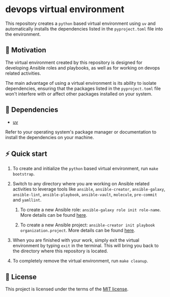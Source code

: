 # devops virtual environment

This repository creates a `python` based virtual environment using `uv` and automatically installs the dependencies listed in the `pyproject.toml` file into the environment.

## 🚀 Motivation

The virtual environment created by this repository is designed for developing Ansible roles and playbooks, as well as for working on devops related activities.

The main advantage of using a virtual environment is its ability to isolate dependencies, ensuring that the packages listed in the `pyproject.toml` file won't interfere with or affect other packages installed on your system.

## 🧰 Dependencies

- [uv][01]

Refer to your operating system's package manager or documentation to install the dependencies on your machine.

## ⚡ Quick start

1. To create and initialize the `python` based virtual environment, run `make bootstrap`.

1. Switch to any directory where you are working on Ansible related activities to leverage tools like `ansible`, `ansible-creator`, `ansible-galaxy`, `ansible-lint`, `ansible-playbook`, `ansible-vault`, `molecule`, `pre-commit` and `yamllint`.

   1. To create a new Ansible role: `ansible-galaxy role init role-name`. More details can be found [here][02].

   1. To create a new Ansible project: `ansible-creator init playbook organization.project`. More details can be found [here][03].

1. When you are finished with your work, simply exit the virtual environment by typing `exit` in the terminal. This will bring you back to the directory where this repository is located.

1. To completely remove the virtual environment, run `make cleanup`.

## 📝 License

This project is licensed under the terms of the [MIT license][04].

[01]: https://docs.astral.sh/uv/
[02]: https://www.redhat.com/sysadmin/developing-ansible-role
[03]: https://ansible.readthedocs.io/projects/creator/installing/#initialize-ansible-project
[04]: /LICENSE
